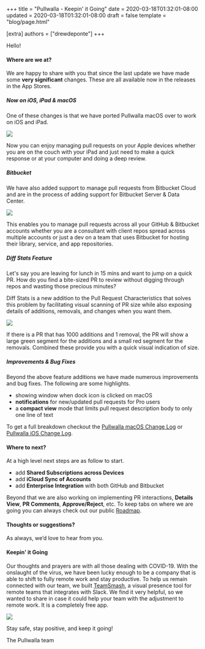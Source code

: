 +++
title = "Pullwalla - Keepin' it Going"
date = 2020-03-18T01:32:01-08:00
updated = 2020-03-18T01:32:01-08:00
draft = false
template = "blog/page.html"

[extra]
authors = ["drewdeponte"]
+++

Hello!

#### Where are we at?

We are happy to share with you that since the last update we have made some **very significant** changes. These are all available now in the releases in the App Stores.

##### Now on iOS, iPad & macOS

One of these changes is that we have ported Pullwalla macOS over to work on iOS and iPad.

![](https://files.pullwalla.com/hero-v2.4.1-23.png)

Now you can enjoy managing pull requests on your Apple devices whether you are on the couch with your iPad and just need to make a quick response or at your computer and doing a deep review.

##### Bitbucket

We have also added support to manage pull requests from Bitbucket Cloud and are in the process of adding support for Bitbucket Server & Data Center.

![](https://files.pullwalla.com/bitbucket-atlassian-logo-1.png)

This enables you to manage pull requests across all your GitHub & Bitbucket accounts whether you are a consultant with client repos spread across multiple accounts or just a dev on a team that uses Bitbucket for hosting their library, service, and app repositories.

##### Diff Stats Feature

Let's say you are leaving for lunch in 15 mins and want to jump on a quick PR. How do you find a bite-sized PR to review without digging through repos and wasting those precious minutes?

Diff Stats is a new addition to the Pull Request Characteristics that solves this problem by facilitating visual scanning of PR size while also exposing details of additions, removals, and changes when you want them.

![](https://files.pullwalla.com/characteristics-v2.2.0-18.png)

If there is a PR that has 1000 additions and 1 removal, the PR will show a large green segment for the additions and a small red segment for the removals. Combined these provide you with a quick visual indication of size.

##### Improvements & Bug Fixes

Beyond the above feature additions we have made numerous improvements and bug fixes. The following are some highlights.

* showing window when dock icon is clicked on macOS
* **notifications** for new/updated pull requests for Pro users
* a **compact view** mode that limits pull request description body to only one line of text

To get a full breakdown checkout the [Pullwalla macOS Change Log](https://pullwalla.com/changelog/) or [Pullwalla iOS Change Log](https://pullwalla.com/changelog-ios/).

#### Where to next?

At a high level next steps are as follow to start.

* add **Shared Subscriptions across Devices**
* add **iCloud Sync of Accounts**
* add **Enterprise Integration** with both GitHub and Bitbucket

Beyond that we are also working on implementing PR interactions, **Details View**, **PR Comments**, **Approve/Reject**, etc. To keep tabs on where we are going you can always check out our public [Roadmap](https://pullwalla.com/roadmap/).

#### Thoughts or suggestions?

As always, we’d love to hear from you.

#### Keepin' it Going

Our thoughts and prayers are with all those dealing with COVID-19. With the onslaught of the virus, we have been lucky enough to be a company that is able to shift to fully remote work and stay productive. To help us remain connected with our team, we built [TeamSmash](https://apps.apple.com/us/app/teamsmash/id1487662886?mt=12), a visual presence tool for remote teams that integrates with Slack. We find it very helpful, so we wanted to share in case it could help your team with the adjustment to remote work. It is a completely free app.

![](https://files.pullwalla.com/teamsmash-screenshot-001.png)

Stay safe, stay positive, and keep it going!

The Pullwalla team

